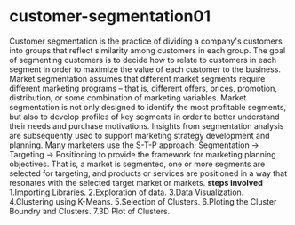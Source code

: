 # customer-segmentation01
Customer segmentation is the practice of dividing a company's customers into groups that reflect similarity among customers in each group. The goal of segmenting customers is to decide how to relate to customers in each segment in order to maximize the value of each customer to the business.
Market segmentation assumes that different market segments require different marketing programs – that is, different offers, prices, promotion, distribution, or some combination of marketing variables. Market segmentation is not only designed to identify the most profitable segments, but also to develop profiles of key segments in order to better understand their needs and purchase motivations. Insights from segmentation analysis are subsequently used to support marketing strategy development and planning. Many marketers use the S-T-P approach; Segmentation → Targeting → Positioning to provide the framework for marketing planning objectives. That is, a market is segmented, one or more segments are selected for targeting, and products or services are positioned in a way that resonates with the selected target market or markets.
**steps involved**
1.Importing Libraries.
2.Exploration of data.
3.Data Visualization.
4.Clustering using K-Means.
5.Selection of Clusters.
6.Ploting the Cluster Boundry and Clusters.
7.3D Plot of Clusters.
